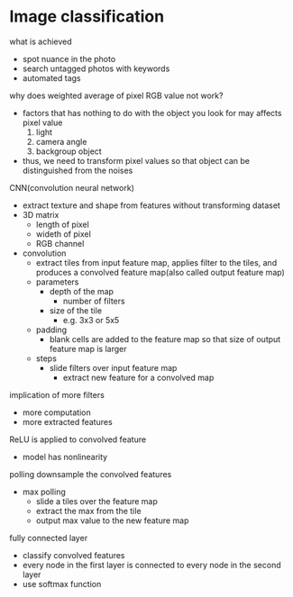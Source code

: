 # Image classification

what is achieved
- spot nuance in the photo
- search untagged photos with keywords
- automated tags

why does weighted average of pixel RGB value not work?
- factors that has nothing to do with the object you look for may affects pixel value
    1. light
    2. camera angle
    3. backgroup object
- thus, we need to transform pixel values so that object can be distinguished from the noises

CNN(convolution neural network)
- extract texture and shape from features without transforming dataset
- 3D matrix
    - length of pixel
    - wideth of pixel
    - RGB channel
- convolution
    - extract tiles from input feature map, applies filter to the tiles, and produces a convolved feature map(also called output feature map)
    - parameters
        - depth of the map
            - number of filters
        - size of the tile
            - e.g. 3x3 or 5x5
    - padding
        - blank cells are added to the feature map so that size of output feature map is larger
    - steps
        - slide filters over input feature map
            - extract new feature for a convolved map

implication of more filters
- more computation
- more extracted features

ReLU is applied to convolved feature
- model has nonlinearity

polling downsample the convolved features
- max polling
    - slide a tiles over the feature map
    - extract the max from the tile
    - output max value to the new feature map

fully connected layer
- classify convolved features
- every node in the first layer is connected to every node in the second layer
- use softmax function
